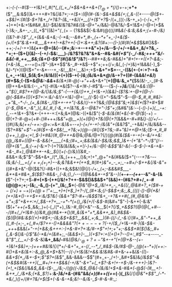 +:-*(_-(_--#(*_$--+!&)+!_#(*(_((_+_/+$&+&++&+($?_@+*(/()+$-_+;__+*+__($"__&:&$((&++++#+?&(_)&?+;-+($+:(@(#-(&:-$&+&$&(+;(_&-((+----@($+-+$&)+:(#($-$+?&+_/+?&?-(&_-+&)(+__(/+($"+?_$-/(+_(((-/&-+_+)-(-/+_+?+)+*(+&:+!&#&#_&(/-$&)&!&?&?_#&((&-@+"+/_&&)-@&?&/-$+!&$+/-@+$($+$&(-)&;-_&+-_-_((_+$"((&)+"_(_$_-(+-($?&$&$(-&:&#(@(((/_#_&_&(-&:&;&&+;(+-#-/&)((&?-#-)$"_/_+(&&-&+&;-(-*&;--&#+*_#-_(+-*+"+_-)+&($-(+/(+$"&:&++#___&+*+!-*&?++(-()+:&++;&?(#+:--()-)(#(#(*&$_$&#()&$-++;-/+/-++)&__(++-@+(&(--(#+;&:-+--++&"+)+/&--$-/+/-+&&+_&/+?&_-*+;+-($+(_)_(&)--(-+/_-_$&:___)-/&?$?&?&"&+&--#&-&#_(+*$"(-_/-#&;+++"&/-&&(-#_++__$&;(*&+()-$$"(#()&!$"_/&?__(--#_#++&;_&-*_#&&_)+"_#+!_+-+((+?-&&;-(+&-)&__+--+*()+/$"-)&*+$$"&-_#-*&$-+$"+;++(/+;&(_(-/+)&)+!&&&(-)_$-&_)-*(_+)(@($+"+-&*---+_-&!__&!+:__&)+;+$+__&+"+$+--_-((&(+-(+:+?-+&(_+_-+!&)_$_(&;_$+/&!&(((+(+)($-+(_-)&;(_&/&+&*_@_/&-+?+((#-(&&&!_+&)_)(#+$&;(-($+&_@&:-&&_+___&(&*_/_#-@(-+"++_&+&+"(__+(@&:&_+*(__$&(&!-_-_(#-&(@++&*&!&:(--_+*((-#(&-*&($?--_&+!_#-/-#$"&---($_-(_-*+__)&__/()&/+&&:(@-_+"_$(/_#$?++(@-&_/()&/&;$"-(--+(&/()+*_(+!&-+)(&&)-($?&:_+-@+(_@-/-@(-_$&#+(()(*$?+:+:&/-_&!(++!&)_-_@+:__(_(*-$(-((+"-$&/$"-$-*-@-$_#_#_#&)-_+"&_-*-/-_(+_&(#&-_/($_++-+_+"(*-_&&_/(/-++?&_&;(@&$$"&;+)&$(*(_$?+#+$_#(/-$_@&*_-&"_)(_&(_#_(-&_++(&?&_&--@&?+"-)$"+;(_&#&"(_&:_--(-*()-)+)(__-+:(_-*-*+!&*+-$?&*-(+++-+:(+&;&*(@&:-((*&($"(_-$-&(&(#(+&(-#-@($_(-$+)-@($+?-#-@+(+#-/_)_#+++/&*&"+*_@__+)(+(@()+?&$(@($+?_(&&&+-#+#&(_)-((/+/_$-$-((#(/&;&_(++/-++:-@+:+_&_+:&)&_+_--+)_-_(+/+-+!-/&(&"+(&_&?$"_-+&&)+/&/&&&--($?+#&"+*$"-+(#($_+-&+$&!__+?&;+)(@--(#()($+?&;-#+"&)++_@+!&;($-*_#_#()++_)_@+;+!_$-)+#&)(#_@+++*_&_@&;_@&/_@+?(/_)(@(#(&($&-+-+(+-&/++&:(@_/&#+((@+-&-&&(+____(+&;(#+_+;&&(&&/-$&/&;&$_)&+-(+"&"-*-/$"(/--(@+(&"__&;(-+(_-&:+?-)+?(&(&(&&;+*+!_/-)+/&:-@(-&$$"&!-&(--$-$-)-*&-+&-+&-_#+)_@&#+*-+&;_$(/(+(-()_/&)((&#_-&*&&+:&;$"$"-$&+&*_/(*_(&_(+++__()&;+!+"_@+"+&(#&&($+"(*--_-+?_&---(&;&/-)__+$(_(/++_/(+_)+)-$-_&;&?&_&+_+(++$_#(#+)&"+_-_+;_-+#+/-$++&(_/&-&"+*((_#+&+_&"-@($&?(/-#&+((++&;&$&!(@(/(*-/+:_(+;-&&*&#_$___-&*+&+#&+_$($$?-#&&-_(-&;()_/---((@&&&*-+$"&--)(___+*-+--(++*--&"-&-(&(__$"-(+?+;+$__-#+(+$-(+*(/&!+?++-$&$()&$&$+"(&&)+-(#&?+#+/_+-#(@(@+;+;-(&;_-&_()-(+"_(&;_$+__(-*_@&"_@+$_/&!+*_-_+&((/_@&#+?_+($_#-$+-(/+)+-+)(+(@+!$"+:__+)+(+$_)+?-/(_(#+:&;(/-$_&_$+;&;_&_((((-()-@(*&!(*+)&*()-++$+_+:&/$?&(-(&&+"$?-#+_-/&$$?&+_-+?&++#(_(#_@&!&-+"+;$"_+&++:+/_$&-+?+__-+*-*(+()_/&(+/(-&$-#(*&#+"$"-)-&+*(-&:&"($(_+"++(+_$_&&;_)+(-(_/(*+)_(&:-#_@(+&"--&__$(*+?(/_$_+&$$?(@(@(_+#---/(#+/_/+!&#-)(/&#_@(#&*-*()(#_&(&+"+*_&&*+_&)_#&$&-($(@(#&:&$((+)+#_$+;-(&;&$+&$?__&&(_+;&__)(#-((/-/_-&:(/(#+_&"-*++_&((_#-(+;-_+(_#+/$?++-_()+&&&&"$?(++---+?($_-+/($_/+!&-+#-)(&-$&-_++*+*&*&&(*+"-+(+_&&;_&+++:-)+&-#+?+:&/_#-+$"+!+;+"+;-&&$+#($()&;_#+(_&-$()&-(/$"&(-*&/+(&#+;_-(&&$+)-__)(_+_$?+:+((+()+?--()+:_#$"_--$+$----_-&"$"_(__+/-$-&-*&)__&+_&&/-__#&(_@&/-$_@+?+-$"&+-*+"(+(@+*&--(+-+)&!+$&)+;-)+++#&!&!(/(*+/-&+"+_+-(/_--*_/_#&$-(&/_#_$-@-_(@(+-*+)(++:-#()+&+&(&+:-&_@_&+$_+&?(--/_(-/+!&(&!+&&:&!&#&_-#+&-_++_&(_&-((_)_-&&+$(*_/&+-$+;$"$?+(&_$"_&&-&&&--$$"(#+_+-_/+!-_&#+$&)&_(/&$$"-&(+&$&#(&-++)(__#+/+++$&&(-+/&"-&+"+(_+$?-&+!+-+$-/&-+++)-)&?-(+!_+($&(_/&_&$_&&-($-__/&;-/(@((-/&$_@&(-(&/&!+$+&-#&*(_-@_$(-(#__+!-&+*_/_/&*&;(*&_$?_/+:__&-_)&/+&-_(#&"&&_(+)(#++((+_+(-)(_(__&(/()_@&"+$$"_/-*-*&/_)()+/(#+?&/+$($+(-&-&-+&;&!--&/&-_$-#-*&*-#_:_:
